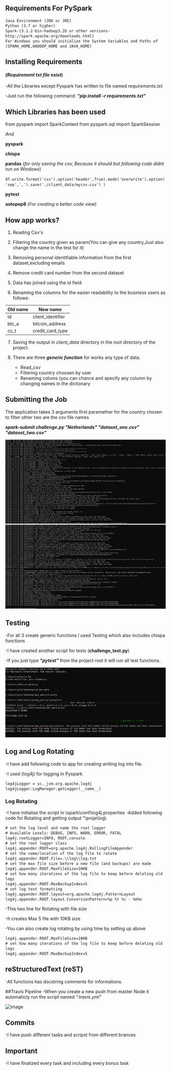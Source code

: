 ## Requirements For PySpark
```
Java Environment (JDK or JRE)
Python (3.7 or higher)
Spark-(3.1.2-bin-hadoop3.2O or other versions-http://spark.apache.org/downloads.html) 
For Windows you should initialize the System Variables and Paths of 
(SPARK_HOME,HADOOP_HOME and JAVA_HOME)
```
## Installing Requirements 
#### (_Requirement txt file exist_)

-All the Libraries except Pyspark has written to file named _requirements.txt_

-Just run the following command: _**"pip install -r requirements.txt"**_

## Which Libraries has been used
from pyspark import SparkContext
from pyspark.sql import SparkSession

_And_

**pyspark**

**chispa**

**pandas** (_for only saving the csv, Because it should but following code didnt run on Windows_)

`
df.write.format('csv').option('header',True).mode('overwrite').option('sep',',').save('./client_data/mycsv.csv') )
`

**pytest**

**autopep8** (_For creating a better code view_)



## How app works?

1. Reading Csv's 

2. Filtering the country given as param(You can give any country,Just also change the name in the test for it)

3. Removing personal identifiable information from the first dataset,excluding emails

4. Remove credit card number from the second dataset

5. Data has joined using the id field

6. Renaming the columns for the easier readability to the business users as follows:

|Old name|New name         |
|--------|-----------------|
|id      |client_identifier|
|btc_a   |bitcoin_address  |
|cc_t    |credit_card_type |

7. Saving the output in _client_data_ directory in the root directory of the project.

8. There are three _**generic function**_ for works any type of data.
    
    * Read_csv
    * Filtering country choosen by user
    * Renaming colums 
    (you can chance and specify any column by changing names in the dictionary

## Submitting the Job
The application takes 3 arguments first paramether for the country chosen to filter other two are the csv file names

_**spark-submit challenge.py "Netherlands" "dataset_one.csv" "dataset_two.csv"**_

![spark-submit_ss_1.png](spark-submit_ss_1.png)
![spark-submit_ss_2.png](spark-submit_ss_2.png)

## Testing
-For all 3 create generic functions I used Testing which also includes chispa functions

-I have created another script for tests (**challenge_test.py**)

-If you just type _**"pytest"**_ from the project root it will run all test functions.

![py_test_ss.png](pytest_ss.png)

## Log and Log Rotating
-I have add following code to app for creating writing log into file.

-I used (log4j) for logging in Pyspark
```
log4jLogger = sc._jvm.org.apache.log4j
log4jLogger.LogManager.getLogger(__name__)
```
### Log Rotating
-I have initialise the script in \spark\conf\log4j.properties
-Added following code for Rotating and getting output "\proje\log\ 

```
# set the log level and name the root logger
# Available Levels: DEBUG, INFO, WARN, ERROR, FATAL
log4j.rootLogger=INFO, ROOT,console
# set the root logger class
log4j.appender.ROOT=org.apache.log4j.RollingFileAppender
# set the name/location of the log file to rotate
log4j.appender.ROOT.File=.\\log\\log.txt
# set the max file size before a new file (and backups) are made
log4j.appender.ROOT.MaxFileSize=10KB
# set how many iterations of the log file to keep before deleting old logs
log4j.appender.ROOT.MaxBackupIndex=5
# set log text formatting
log4j.appender.ROOT.layout=org.apache.log4j.PatternLayout
log4j.appender.ROOT.layout.ConversionPattern=%p %t %c - %m%n
```
-This two line for Rotating with file size

-It creates Max 5 file with 10KB size

-You can also create log rotating by using time by setting up above
```
log4j.appender.ROOT.MaxFileSize=10KB
# set how many iterations of the log file to keep before deleting old logs
log4j.appender.ROOT.MaxBackupIndex=5
```
## reStructuredText (reST) 
-All functions has docstring comments for informations.

##Travis Pipeline
-When you create a new push from master Node it automaticly run the script
named _".travis.yml"_

![image](https://user-images.githubusercontent.com/69164622/121516537-9be7ef00-c9ee-11eb-8ea0-9a02b98bb950.png)


## Commits 
-I have push different tasks and scripst from different brances

## Important 

-I have finalized every task and including every bonus task
